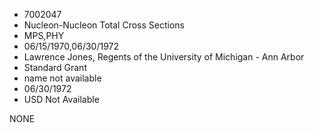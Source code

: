 * 7002047
* Nucleon-Nucleon Total Cross Sections
* MPS,PHY
* 06/15/1970,06/30/1972
* Lawrence Jones, Regents of the University of Michigan - Ann Arbor
* Standard Grant
*   name not available
* 06/30/1972
* USD Not Available

NONE